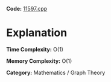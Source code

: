 **Code:** [11597.cpp](./11597.cpp)

# Explanation

**Time Complexity:** O(1)

**Memory Complexity:** O(1)

**Category:** Mathematics / Graph Theory
